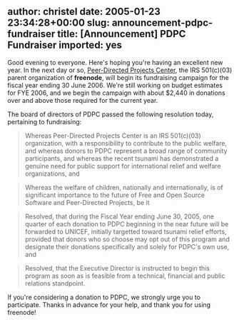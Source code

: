 author: christel
date: 2005-01-23 23:34:28+00:00
slug: announcement-pdpc-fundraiser
title: [Announcement] PDPC Fundraiser
imported: yes
---

Good evening to everyone.  Here's hoping  you're having an excellent new year.
In the next day or so,  [Peer-Directed Projects
Center](http://freenode.net/pdpc.shtml),  the IRS 501(c)(03) parent
organization of **freenode**, will begin its fundraising campaign for the
fiscal year ending 30 June 2006.  We're still working on budget estimates for
FYE 2006, and we begin the campaign with about $2,440 in donations over and
above those required for the current year.

The board of directors of PDPC passed the following resolution today,
pertaining to fundraising:

> Whereas Peer-Directed Projects Center is an IRS 501(c)(03) organization,
> with a responsibility to contribute to the public welfare, and whereas
> donors to PDPC represent a broad range of community participants, and
> whereas the recent tsunami has demonstrated a genuine need for public
> support for international relief and welfare organizations, and

> Whereas the welfare of children, nationally and internationally, is of
> significant importance to the future of Free and Open Source Software and
> Peer-Directed Projects, be it

> Resolved, that during the Fiscal Year ending June 30, 2005, one quarter of
> each donation to PDPC beginning in the near future will be forwarded to
> UNICEF, initially targetted toward tsunami relief efforts, provided that
> donors who so choose may opt out of this program and designate their
> donations specifically and solely for PDPC's own use, and

> Resolved, that the Executive Director is instructed to begin this program as
> soon as is feasible from a technical, financial and public relations
> standpoint.

If you're considering a donation to PDPC, we strongly urge you to participate.
Thanks in advance for your help, and thank you for using freenode!
